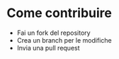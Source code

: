 
# Come contribuire
- Fai un fork del repository
- Crea un branch per le modifiche
- Invia una pull request
